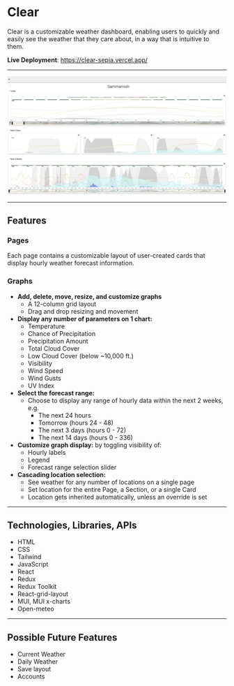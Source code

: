 # Clear

Clear is a customizable weather dashboard, enabling users to quickly and easily see the weather that they care about, in a way that is intuitive to them.

**Live Deployment**: https://clear-sepia.vercel.app/

---

![App Screenshot](./src/assets/images/app-screenshot-9.24.2025.jpg "App Screenshot")

---
## Features
### Pages
Each page contains a customizable layout of user-created cards that display hourly weather forecast information.

### Graphs
- **Add, delete, move, resize, and customize graphs**
	- A 12-column grid layout
	- Drag and drop resizing and movement
- **Display any number of parameters on 1 chart:**
	- Temperature
	- Chance of Precipitation
	- Precipitation Amount
	- Total Cloud Cover
	- Low Cloud Cover (below ~10,000 ft.)
	- Visibility
	- Wind Speed
	- Wind Gusts
	- UV Index
- **Select the forecast range:**
	- Choose to display any range of hourly data within the next 2 weeks, e.g.
		- The next 24 hours
		- Tomorrow (hours 24 - 48)
		- The next 3 days (hours 0 - 72)
		- The next 14 days (hours 0 - 336)
- **Customize graph display:** by toggling visibility of:
	- Hourly labels
	- Legend
	- Forecast range selection slider
- **Cascading location selection:**
	- See weather for any number of locations on a single page
	- Set location for the entire Page, a Section, or a single Card
	- Location gets inherited automatically, unless an override is set

---
## Technologies, Libraries, APIs
- HTML
- CSS
- Tailwind
- JavaScript
- React
- Redux
- Redux Toolkit
- React-grid-layout
- MUI, MUI x-charts
- Open-meteo

---

## Possible Future Features
- Current Weather
- Daily Weather
- Save layout
- Accounts